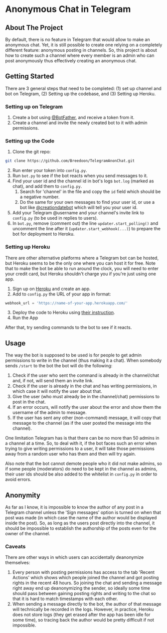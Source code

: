 # Anonymous Chat in Telegram

## About The Project  

By default, there is no feature in Telegram that would allow to make an anonymous chat. Yet, it is still possible to create one relying on a completely different feature: anonymous posting in channels. So, this project is about how to create such a channel where every member is an admin who can post anonymously thus effectively creating an anonymous chat.

## Getting Started  

There are 3 general steps that need to be completed: (1) set up channel and bot on Telegram, (2) Setting up the codebase, and (3) Setting up Heroku.

### Setting up on Telegram

1. Create a bot using [@BotFather](https://telegram.me/BotFather), and receive a token from it.
2. Create a channel and invite the newly created bot to it with admin permissions.

### Setting up the Code

1. Clone the git repo:

```bash
git clone https://github.com/Breedoon/TelegramAnonChat.git
```

2. Run enter your token into `config.py`.
3. Run `bot.py` to see if the bot reacts when you send messages to it.
4. Find your user id and the channel id in bot's logs `bot.log` (marked as chat), and add them to `config.py`.
    1. Search for 'channel' in the file and copy the `id` field which should be a negative number.
    2. Do the same for your own messages to find your user id, or use a bot like [@creationdatebot](https://telegram.me/creationdatebot) which will tell you your user id.
5. Add your Telegram @username and your channel's invite link to `config.py` (to be used in replies to users).
6. In `bot.py`, remove (comment out) the line `updater.start_polling()` and uncomment the line after it (`updater.start_webhook(...)`) to prepare the bot for deployment to Heroku.

### Setting up Heroku

There are other alternative platforms where a Telegram bot can be hosted, but Heroku seems to be the only one where you can host it for free. Note that to make the bot be able to run around the clock, you will need to enter your credit card, but Heroku shouldn't charge you if you're just using one app. 

1. Sign up on [Heroku](https://www.heroku.com/) and create an app.
2. Add to `config.py` the URL of your app in format: 
```python
webhook_url = 'https://name-of-your-app.herokuapp.com/'
```
3. Deploy the code to Heroku using [their instruction](https://devcenter.heroku.com/articles/git).
4. Run the App

After that, try sending commands to the bot to see if it reacts.

## Usage  

The way the bot is supposed to be used is for people to get admin permissions to write in the channel (thus making it a chat). When somebody sends `/start` to the bot the bot will do the following:
1. Check if the user who sent the command is already in the channel/chat and, if not, will send them an invite link.
2. Check if the user is already in the chat and has writing permissions, in which case it will notify the user about that.
3. Give the user (who must already be in the channel/chat) permissions to post in the chat.
4. If an error occurs, will notify the user about the error and show them the username of the admin to message.
5. If the user has sent any other (non-command) message, it will copy that message to the channel (as if the user posted the message into the channel).

One limitation Telegram has is that there can be no more than 50 admins in a channel at a time. So, to deal with it, if the bot faces such an error when trying to give writing permissions to a user, it will take those permissions away from a random user who has them and then will try again.

Also note that the bot cannot demote people who it did not make admins, so if some people (moderators) do need to be kept in the channel as admins, their user ids should be also added to the whitelist in `config.py` in order to avoid errors. 

## Anonymity

As far as I know, it is impossible to know the author of any post in a Telegram channel unless the 'Sign messages' option is turned on when that post was made (in which case the name of the author would be displayed inside the post). So, as long as the users post directly into the channel, it should be impossible to establish the authorship of the posts even for the owner of the channel.

### Caveats

There are other ways in which users can accidentally deanonymize themselves: 
1. Every person with posting permissions has access to the tab 'Recent Actions' which shows which people joined the channel and got posting rights in the recent 48 hours. So joining the chat and sending a message right away end up deanonymizing the sender, so ideally some time should pass between gaining posting rights and writing to the chat so that it is hard to match timestamps with each other.
2. When sending a message directly to the bot, the author of that message will technically be recorded in the logs. However, in practice, Heroku does not store logs (they get erased after the app has been idle for some time), so tracing back the author would be pretty difficult if not impossible.
